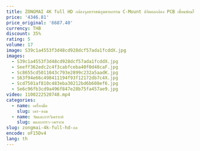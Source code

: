 ```yaml
---
title: ZONGMAI 4K full HD กล้องจุลทรรศน์อุตสาหกรรม C-Mount ดิจิตอลกล้อง PCB เชื่อมซ่อมโทรศัพท์มือถือ Enhanced ขาตั้งกล้องจุลทรรศน์
price: '4346.81'
price_original: '6687.40'
currency: THB
discount: 35%
rating: 5
volume: 17
image: S39c1a4553f3d48cd928dcf57ada1fcddX.jpg
images:
  - S39c1a4553f3d48cd928dcf57ada1fcddX.jpg
  - Seeff362edc2c4f3cabfceba40f0d48caF.jpg
  - Sc8655cd5011043c793e2899c232a5aadK.jpg
  - S63f94e66c498411194f93f12172db7c4X.jpg
  - Scd7501af810c483eba30212bd6b608ef6.jpg
  - Se6c96fb3cd9a496f847e28b75fa457ae9.jpg
video: 1100222520748.mp4
categories:
  - name: เครื่องมือ
    slug: เคร-องม
  - name: วัดและการวิเคราะห์
    slug: ดและการว-เคราะห
slug: zongmai-4k-full-hd-กล
encode: oF15Dv4
lang: th
---
```

  